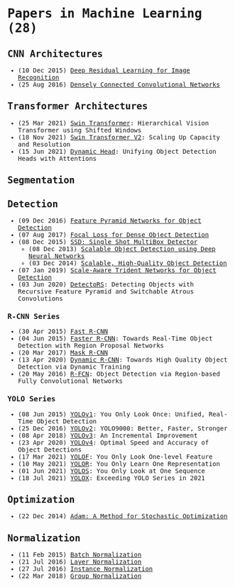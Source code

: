 <span style="font-family:monospace">

# Papers in Machine Learning (28)

## CNN Architectures

* (10 Dec 2015) [Deep Residual Learning for Image Recognition](https://arxiv.org/abs/1512.03385)
* (25 Aug 2016) [Densely Connected Convolutional Networks](https://arxiv.org/abs/1608.06993)

## Transformer Architectures

* (25 Mar 2021) [Swin Transformer](https://arxiv.org/abs/2103.14030): Hierarchical Vision Transformer using Shifted Windows
* (18 Nov 2021) [Swin Transformer V2](https://arxiv.org/abs/2111.09883): Scaling Up Capacity and Resolution
* (15 Jun 2021) [Dynamic Head](https://arxiv.org/abs/2106.08322): Unifying Object Detection Heads with Attentions

## Segmentation

## Detection

* (09 Dec 2016) [Feature Pyramid Networks for Object Detection](https://arxiv.org/abs/1612.03144)
* (07 Aug 2017) [Focal Loss for Dense Object Detection](https://arxiv.org/abs/1708.02002)
* (08 Dec 2015) [SSD: Single Shot MultiBox Detector](https://arxiv.org/abs/1512.02325)
    * (08 Dec 2013) [Scalable Object Detection using Deep Neural Networks](https://arxiv.org/abs/1312.2249)
    * (03 Dec 2014) [Scalable, High-Quality Object Detection](https://arxiv.org/abs/1412.1441)
* (07 Jan 2019) [Scale-Aware Trident Networks for Object Detection](https://arxiv.org/abs/1901.01892)
* (03 Jun 2020) [DetectoRS](https://arxiv.org/abs/2006.02334): Detecting Objects with Recursive Feature Pyramid and Switchable Atrous Convolutions

### R-CNN Series

* (30 Apr 2015) [Fast R-CNN](https://arxiv.org/abs/1504.08083)
* (04 Jun 2015) [Faster R-CNN](https://arxiv.org/abs/1506.01497): Towards Real-Time Object Detection with Region Proposal Networks
* (20 Mar 2017) [Mask R-CNN](https://arxiv.org/abs/1703.06870)
* (13 Apr 2020) [Dynamic R-CNN](https://arxiv.org/abs/2004.06002): Towards High Quality Object Detection via Dynamic Training
* (20 May 2016) [R-FCN](https://arxiv.org/abs/1605.06409): Object Detection via Region-based Fully Convolutional Networks

### YOLO Series

* (08 Jun 2015) [YOLOv1](https://arxiv.org/abs/1506.02640): You Only Look Once: Unified, Real-Time Object Detection
* (25 Dec 2016) [YOLOv2](https://arxiv.org/abs/1612.08242): YOLO9000: Better, Faster, Stronger
* (08 Apr 2018) [YOLOv3](https://arxiv.org/abs/1804.02767): An Incremental Improvement
* (23 Apr 2020) [YOLOv4](https://arxiv.org/abs/2004.10934): Optimal Speed and Accuracy of Object Detections
* (17 Mar 2021) [YOLOF](https://arxiv.org/abs/2103.09460): You Only Look One-level Feature
* (10 May 2021) [YOLOR](https://arxiv.org/abs/2105.04206): You Only Learn One Representation
* (01 Jun 2021) [YOLOS](https://arxiv.org/abs/2106.00666): You Only Look at One Sequence
* (18 Jul 2021) [YOLOX](https://arxiv.org/abs/2107.08430): Exceeding YOLO Series in 2021

## Optimization

* (22 Dec 2014) [Adam: A Method for Stochastic Optimization](https://arxiv.org/abs/1412.6980)

## Normalization

* (11 Feb 2015) [Batch Normalization](https://arxiv.org/abs/1502.03167)
* (21 Jul 2016) [Layer Normalization](https://arxiv.org/abs/1607.06450)
* (27 Jul 2016) [Instance Normalization](https://arxiv.org/abs/1607.08022)
* (22 Mar 2018) [Group Normalization](https://arxiv.org/abs/1803.08494)

